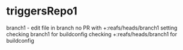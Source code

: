 # triggersRepo1
branch1 - edit file in branch no PR
with +:reafs/heads/branch1 setting
checking branch1 for buildconfig
checking +:reafs/heads/branch1 for buildconfig
